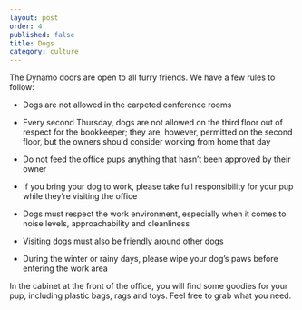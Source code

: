 ```yaml
---
layout: post
order: 4
published: false
title: Dogs
category: culture
---
```

The Dynamo doors are open to all furry friends. We have a few rules to follow:

<!-- more -->

* Dogs are not allowed in the carpeted conference rooms

* Every second Thursday, dogs are not allowed on the third floor out of respect for the bookkeeper; they are, however, permitted on the second floor, but the owners should consider working from home that day

* Do not feed the office pups anything that hasn’t been approved by their owner

* If you bring your dog to work, please take full responsibility for your pup while they’re visiting the office

* Dogs must respect the work environment, especially when it comes to noise levels, approachability and cleanliness

* Visiting dogs must also be friendly around other dogs 

* During the winter or rainy days, please wipe your dog’s paws before entering the work area

In the cabinet at the front of the office, you will find some goodies for your pup, including plastic bags, rags and toys. Feel free to grab what you need.